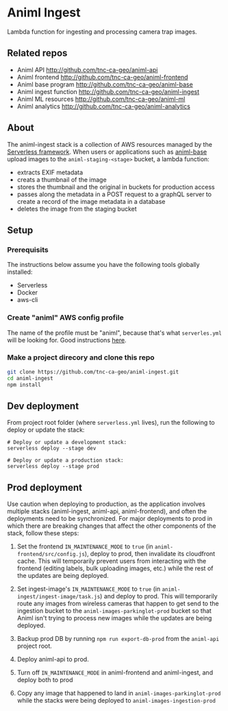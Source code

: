 # Animl Ingest
Lambda function for ingesting and processing camera trap images.

## Related repos

- Animl API               http://github.com/tnc-ca-geo/animl-api
- Animl frontend          http://github.com/tnc-ca-geo/animl-frontend
- Animl base program      http://github.com/tnc-ca-geo/animl-base
- Animl ingest function   http://github.com/tnc-ca-geo/animl-ingest
- Animl ML resources      http://github.com/tnc-ca-geo/animl-ml
- Animl analytics         http://github.com/tnc-ca-geo/animl-analytics

## About

The animl-ingest stack is a collection of AWS resources managed by the
[Serverless framework](https://www.serverless.com/). When users or applications
such as [animl-base](http://github.com/tnc-ca-geo/animl-base) upload images to
the ```animl-staging-<stage>``` bucket, a lambda function:
  - extracts EXIF metadata
  - creats a thumbnail of the image
  - stores the thumbnail and the original in buckets for production
  access
  - passes along the metadata in a POST request to a graphQL server to create a
  record of the image metadata in a database
  - deletes the image from the staging bucket

## Setup

### Prerequisits

The instructions below assume you have the following tools globally installed:
- Serverless
- Docker
- aws-cli

### Create "animl" AWS config profile

The name of the profile must be "animl", because that's what
```serverles.yml``` will be looking for. Good instructions
[here](https://www.serverless.com/framework/docs/providers/aws/guide/credentials/).

### Make a project direcory and clone this repo

```sh
git clone https://github.com/tnc-ca-geo/animl-ingest.git
cd animl-ingest
npm install
```

## Dev deployment
From project root folder (where ```serverless.yml``` lives), run the following to deploy or update the stack:

```
# Deploy or update a development stack:
serverless deploy --stage dev

# Deploy or update a production stack:
serverless deploy --stage prod
```

## Prod deployment
Use caution when deploying to production, as the application involves multiple stacks (animl-ingest, animl-api, animl-frontend), and often the deployments need to be synchronized. For major deployments to prod in which there are breaking changes that affect the other components of the stack, follow these steps:

1. Set the frontend `IN_MAINTENANCE_MODE` to `true` (in `animl-frontend/src/config.js`), deploy to prod, then invalidate its cloudfront cache. This will temporarily prevent users from interacting with the frontend (editing labels, bulk uploading images, etc.) while the rest of the updates are being deployed.

2. Set ingest-image's `IN_MAINTENANCE_MODE` to `true` (in `animl-ingest/ingest-image/task.js`) and deploy to prod. This will temporarily route any images from wireless cameras that happen to get send to the ingestion bucket to the `animl-images-parkinglot-prod` bucket so that Animl isn't trying to process new images while the updates are being deployed.

3. Backup prod DB by running `npm run export-db-prod` from the `animl-api` project root.

4. Deploy animl-api to prod. 

5. Turn off `IN_MAINTENANCE_MODE` in animl-frontend and animl-ingest, and deploy both to prod

6. Copy any image that happened to land in `animl-images-parkinglot-prod` while the stacks were being deployed to `animl-images-ingestion-prod`
